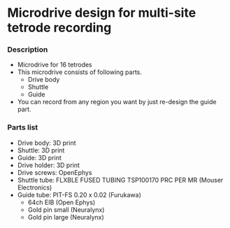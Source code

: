 # Microdrive design for multi-site tetrode recording

### Description
* Microdrive for 16 tetrodes
* This microdrive consists of following parts.
  * Drive body
  * Shuttle
  * Guide
* You can record from any region you want by just re-design the guide part.

 ### Parts list
  * Drive body: 3D print
  * Shuttle: 3D print
  * Guide: 3D print
  * Drive holder: 3D print
  * Drive screws: OpenEphys
  * Shuttle tube: FLXBLE FUSED TUBING TSP100170 PRC PER MR (Mouser Electronics)
  * Guide tube: PIT-FS 0.20 x 0.02 (Furukawa) 
	* 64ch EIB (Open Ephys)
	* Gold pin small (Neuralynx)
	* Gold pin large (Neuralynx)
 

 





